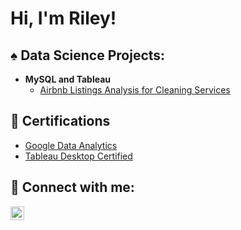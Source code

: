 <h1>Hi, I'm Riley! </h1>

<h2> ♠️ Data Science Projects:</h2>

- <b>MySQL and Tableau</b>
  - [Airbnb Listings Analysis for Cleaning Services](https://github.com/Riley-livingston/AirBnb-Project)

<h2> 📄 Certifications</h2>

- [Google Data Analytics](https://coursera.org/share/1bc669ea0359a81e313d773a412d5bb6)
- [Tableau Desktop Certified](https://www.credly.com/badges/cd0f31cb-d769-4520-9b8d-a0dfabcaa071?source=linked_in_profile)

<h2> 🤳 Connect with me:</h2>



[<img align="left" alt="RileyLivingston | LinkedIn" width="22px" src="https://simpleicons.org/icons/linkedin.svg" />][linkedin]


[linkedin]: www.linkedin.com/in/rileylivingston/

<!--
**Riley-livingston/Riley-livingston  is a ✨ _special_ ✨ repository because its `README.md` (this file) appears on your GitHub profile.**

- 🔭 I’m currently working on ...
- 🌱 I’m currently learning Statistics, SQL, Python
- 👯 I’m looking to collaborate on ...
- 🤔 I’m looking for help with ...
- 💬 Ask me about ...
- 📫 How to reach me: rdlivin@bgsu.edu
- 😄 Pronouns: He/Him
- ⚡ Fun fact: Poker <3 Cooking <3 Football <3
-->
